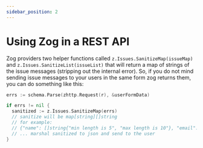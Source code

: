 ```yaml
---
sidebar_position: 2
---
```


# Using Zog in a REST API

Zog providers two helper functions called `z.Issues.SanitizeMap(issueMap)` and `z.Issues.SanitizeList(issueList)` that will return a map of strings of the issue messages (stripping out the internal error). So, if you do not mind sending issue messages to your users in the same form zog returns them, you can do something like this:

```go
errs := schema.Parse(zhttp.Request(r), &userFormData)

if errs != nil {
  sanitized := z.Issues.SanitizeMap(errs)
  // sanitize will be map[string][]string
  // for example:
  // {"name": []string{"min length is 5", "max length is 10"}, "email": []string{"is not a valid email"}}
  // ... marshal sanitized to json and send to the user
}

```
